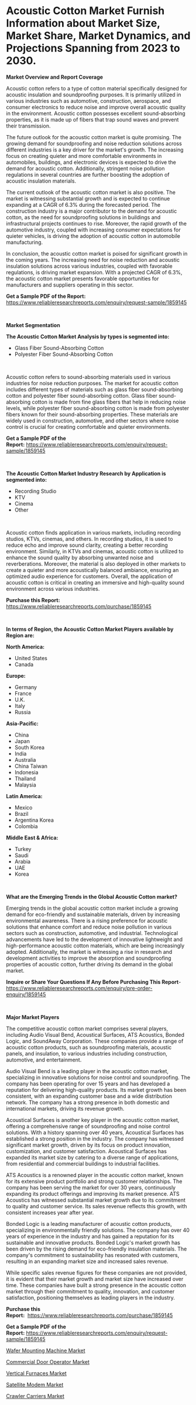 <p><h1>Acoustic Cotton Market Furnish Information about Market Size, Market Share, Market Dynamics, and Projections Spanning from 2023 to 2030.</h1></p><p><strong>Market Overview and Report Coverage</strong></p>
<p><p>Acoustic cotton refers to a type of cotton material specifically designed for acoustic insulation and soundproofing purposes. It is primarily utilized in various industries such as automotive, construction, aerospace, and consumer electronics to reduce noise and improve overall acoustic quality in the environment. Acoustic cotton possesses excellent sound-absorbing properties, as it is made up of fibers that trap sound waves and prevent their transmission.</p><p>The future outlook for the acoustic cotton market is quite promising. The growing demand for soundproofing and noise reduction solutions across different industries is a key driver for the market's growth. The increasing focus on creating quieter and more comfortable environments in automobiles, buildings, and electronic devices is expected to drive the demand for acoustic cotton. Additionally, stringent noise pollution regulations in several countries are further boosting the adoption of acoustic insulation materials.</p><p>The current outlook of the acoustic cotton market is also positive. The market is witnessing substantial growth and is expected to continue expanding at a CAGR of 6.3% during the forecasted period. The construction industry is a major contributor to the demand for acoustic cotton, as the need for soundproofing solutions in buildings and infrastructural projects continues to rise. Moreover, the rapid growth of the automotive industry, coupled with increasing consumer expectations for quieter vehicles, is driving the adoption of acoustic cotton in automobile manufacturing.</p><p>In conclusion, the acoustic cotton market is poised for significant growth in the coming years. The increasing need for noise reduction and acoustic insulation solutions across various industries, coupled with favorable regulations, is driving market expansion. With a projected CAGR of 6.3%, the acoustic cotton market presents favorable opportunities for manufacturers and suppliers operating in this sector.</p></p>
<p><strong>Get a Sample PDF of the Report:</strong> <a href="https://www.reliableresearchreports.com/enquiry/request-sample/1859145">https://www.reliableresearchreports.com/enquiry/request-sample/1859145</a></p>
<p>&nbsp;</p>
<p><strong>Market Segmentation</strong></p>
<p><strong>The Acoustic Cotton Market Analysis by types is segmented into:</strong></p>
<p><ul><li>Glass Fiber Sound-Absorbing Cotton</li><li>Polyester Fiber Sound-Absorbing Cotton</li></ul></p>
<p>&nbsp;</p>
<p><p>Acoustic cotton refers to sound-absorbing materials used in various industries for noise reduction purposes. The market for acoustic cotton includes different types of materials such as glass fiber sound-absorbing cotton and polyester fiber sound-absorbing cotton. Glass fiber sound-absorbing cotton is made from fine glass fibers that help in reducing noise levels, while polyester fiber sound-absorbing cotton is made from polyester fibers known for their sound-absorbing properties. These materials are widely used in construction, automotive, and other sectors where noise control is crucial for creating comfortable and quieter environments.</p></p>
<p><strong>Get a Sample PDF of the Report:</strong>&nbsp;<a href="https://www.reliableresearchreports.com/enquiry/request-sample/1859145">https://www.reliableresearchreports.com/enquiry/request-sample/1859145</a></p>
<p>&nbsp;</p>
<p><strong>The Acoustic Cotton Market Industry Research by Application is segmented into:</strong></p>
<p><ul><li>Recording Studio</li><li>KTV</li><li>Cinema</li><li>Other</li></ul></p>
<p>&nbsp;</p>
<p><p>Acoustic cotton finds application in various markets, including recording studios, KTVs, cinemas, and others. In recording studios, it is used to reduce echo and improve sound clarity, creating a better recording environment. Similarly, in KTVs and cinemas, acoustic cotton is utilized to enhance the sound quality by absorbing unwanted noise and reverberations. Moreover, the material is also deployed in other markets to create a quieter and more acoustically balanced ambiance, ensuring an optimized audio experience for customers. Overall, the application of acoustic cotton is critical in creating an immersive and high-quality sound environment across various industries.</p></p>
<p><strong>Purchase this Report:</strong>&nbsp; <a href="https://www.reliableresearchreports.com/purchase/1859145">https://www.reliableresearchreports.com/purchase/1859145</a></p>
<p>&nbsp;</p>
<p><strong>In terms of Region, the Acoustic Cotton Market Players available by Region are:</strong></p>
<p>
    <p> <strong> North America: </strong>
        <ul>
            <li>United States</li>
            <li>Canada</li>
        </ul>
        </p> 
    <p> <strong> Europe: </strong>
        <ul>
            <li>Germany</li>
            <li>France</li>
            <li>U.K.</li>
            <li>Italy</li>
            <li>Russia</li>
        </ul>
        </p> 
    <p> <strong> Asia-Pacific: </strong>
        <ul>
            <li>China</li>
            <li>Japan</li>
            <li>South Korea</li>
            <li>India</li>
            <li>Australia</li>
            <li>China Taiwan</li>
            <li>Indonesia</li>
            <li>Thailand</li>
            <li>Malaysia</li>
        </ul>
        </p> 
    <p> <strong> Latin America: </strong>
        <ul>
            <li>Mexico</li>
            <li>Brazil</li>
            <li>Argentina Korea</li>
            <li>Colombia</li>
        </ul>
        </p> 
    <p> <strong> Middle East & Africa: </strong>
        <ul>
            <li>Turkey</li>
            <li>Saudi</li>
            <li>Arabia</li>
            <li>UAE</li>
            <li>Korea</li>
        </ul>
    </p>
    </p>
<p>&nbsp;</p>
<p><strong>What are the Emerging Trends in the Global Acoustic Cotton market?</strong></p>
<p><p>Emerging trends in the global acoustic cotton market include a growing demand for eco-friendly and sustainable materials, driven by increasing environmental awareness. There is a rising preference for acoustic solutions that enhance comfort and reduce noise pollution in various sectors such as construction, automotive, and industrial. Technological advancements have led to the development of innovative lightweight and high-performance acoustic cotton materials, which are being increasingly adopted. Additionally, the market is witnessing a rise in research and development activities to improve the absorption and soundproofing properties of acoustic cotton, further driving its demand in the global market.</p></p>
<p><strong>Inquire or Share Your Questions If Any Before Purchasing This Report</strong>- <a href="https://www.reliableresearchreports.com/enquiry/pre-order-enquiry/1859145">https://www.reliableresearchreports.com/enquiry/pre-order-enquiry/1859145</a></p>
<p>&nbsp;</p>
<p><strong>Major Market Players</strong></p>
<p><p>The competitive acoustic cotton market comprises several players, including Audio Visual Bend, Acoustical Surfaces, ATS Acoustics, Bonded Logic, and SoundAway Corporation. These companies provide a range of acoustic cotton products, such as soundproofing materials, acoustic panels, and insulation, to various industries including construction, automotive, and entertainment.</p><p>Audio Visual Bend is a leading player in the acoustic cotton market, specializing in innovative solutions for noise control and soundproofing. The company has been operating for over 15 years and has developed a reputation for delivering high-quality products. Its market growth has been consistent, with an expanding customer base and a wide distribution network. The company has a strong presence in both domestic and international markets, driving its revenue growth.</p><p>Acoustical Surfaces is another key player in the acoustic cotton market, offering a comprehensive range of soundproofing and noise control solutions. With a history spanning over 40 years, Acoustical Surfaces has established a strong position in the industry. The company has witnessed significant market growth, driven by its focus on product innovation, customization, and customer satisfaction. Acoustical Surfaces has expanded its market size by catering to a diverse range of applications, from residential and commercial buildings to industrial facilities.</p><p>ATS Acoustics is a renowned player in the acoustic cotton market, known for its extensive product portfolio and strong customer relationships. The company has been serving the market for over 30 years, continuously expanding its product offerings and improving its market presence. ATS Acoustics has witnessed substantial market growth due to its commitment to quality and customer service. Its sales revenue reflects this growth, with consistent increases year after year.</p><p>Bonded Logic is a leading manufacturer of acoustic cotton products, specializing in environmentally friendly solutions. The company has over 40 years of experience in the industry and has gained a reputation for its sustainable and innovative products. Bonded Logic's market growth has been driven by the rising demand for eco-friendly insulation materials. The company's commitment to sustainability has resonated with customers, resulting in an expanding market size and increased sales revenue.</p><p>While specific sales revenue figures for these companies are not provided, it is evident that their market growth and market size have increased over time. These companies have built a strong presence in the acoustic cotton market through their commitment to quality, innovation, and customer satisfaction, positioning themselves as leading players in the industry.</p></p>
<p><strong>Purchase this Report:</strong>&nbsp;&nbsp;<a href="https://www.reliableresearchreports.com/purchase/1859145">https://www.reliableresearchreports.com/purchase/1859145</a></p>
<p></p>
<p><strong>Get a Sample PDF of the Report:</strong>&nbsp;<a href="https://www.reliableresearchreports.com/enquiry/request-sample/1859145">https://www.reliableresearchreports.com/enquiry/request-sample/1859145</a></p>
<p><p><a href="https://medium.com/@frankpeters35/wafer-mounting-machine-market-size-reveals-the-best-marketing-channels-in-global-industry-fb54e32e0650">Wafer Mounting Machine Market</a></p><p><a href="https://medium.com/@amandagarza17/commercial-door-operator-market-outlook-industry-overview-and-forecast-2023-to-2030-8770773089cb">Commercial Door Operator Market</a></p><p><a href="https://medium.com/@sk99912151/vertical-furnaces-market-analysis-its-cagr-market-segmentation-and-global-industry-overview-4e3b51f02b66">Vertical Furnaces Market</a></p><p><a href="https://medium.com/@morgancrist1926/satellite-modem-market-trends-forecast-and-competitive-analysis-to-2030-e41e05efba16">Satellite Modem Market</a></p><p><a href="https://medium.com/@josephweaver29/crawler-carriers-market-outlook-industry-overview-and-forecast-2023-to-2030-2296d0df25b8">Crawler Carriers Market</a></p></p>
